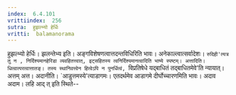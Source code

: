 ```yaml
---
index:  6.4.101
vrittiindex:  256
sutra:  हुझल्भ्यो हेर्धिः
vritti:  balamanorama 
---
```


हुझल्भ्यो हेर्धिः। झलन्तेभ्य इति। अङ्गविशेषणत्वात्तदन्तविधिरिति भावः। अनेकाल्त्वात्सर्वादेशः। `रुदिही'त्यत्र तु न , निर्दिश्यमानहेरिडा व्यवहितत्त्वात्, इट्सहितस्य त्वनिर्दिश्यमानत्वादिति भाष्ये स्पष्टम्। अत्तादिति। धित्वात्परत्वात्तातङ्। तस्य स्थानिवत्त्वेन हित्वेऽपि न पुनर्धित्वं, `विप्रतिषेधे यद्बाधितं तद्बाधितमेवे'ति न्यायात्। अत्तम् अत्त। अदानीति। `आडुत्तमस्ये'त्याडागमः। एतदर्थमेव आडागमे दीर्घोच्चारणमिति भावः। अदाव अदाम। लहि आद् त् इति स्थिते--

